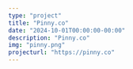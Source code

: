 ```yaml
---
type: "project"
title: "Pinny.co"
date: "2024-10-01T00:00:00-00:00"
description: "Pinny.co"
img: "pinny.png"
projecturl: "https://pinny.co"
---
```

